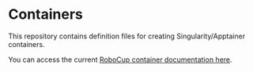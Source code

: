 # Containers

This repository contains definition files for creating Singularity/Apptainer containers.

You can access the current [RoboCup container documentation here](https://lasr-at-home.github.io/docs/guides/container).
